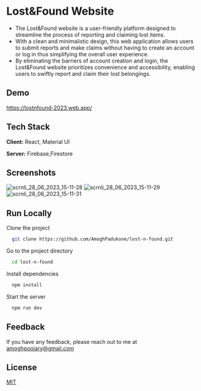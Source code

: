 
# Lost&Found Website
- The Lost&Found website is a user-friendly platform designed to streamline the process of reporting and claiming lost items. 
- With a clean and minimalistic design, this web application allows users to submit reports and make claims without having to create an account or log in thus simplifying the overall user experience. 
- By eliminating the barriers of account creation and login, the Lost&Found website prioritizes convenience and accessibility, enabling users to swiftly report and claim their lost belongings. 


## Demo

https://lostnfound-2023.web.app/

## Tech Stack

**Client:** React, Material UI

**Server:** Firebase,Firestore


## Screenshots
![scrnli_28_06_2023_15-11-28](https://github.com/AmoghPadukone/lost-n-found/assets/35802992/8591b0cd-4d7a-4613-afe7-d487d0e0117e)
![scrnli_28_06_2023_15-11-29](https://github.com/AmoghPadukone/lost-n-found/assets/35802992/194acbb1-da64-4f0e-a9e4-51e810037835)
![scrnli_28_06_2023_15-11-31](https://github.com/AmoghPadukone/lost-n-found/assets/35802992/0507f596-ecda-43dc-af94-78fe74562dd9)


## Run Locally

Clone the project

```bash
  git clone https://github.com/AmoghPadukone/lost-n-found.git
```

Go to the project directory

```bash
  cd lost-n-found
```

Install dependencies

```bash
  npm install
```

Start the server

```bash
  npm run dev
```


## Feedback

If you have any feedback, please reach out to me at amoghpoojary@gmail.com


## License

[MIT](https://choosealicense.com/licenses/mit/)

